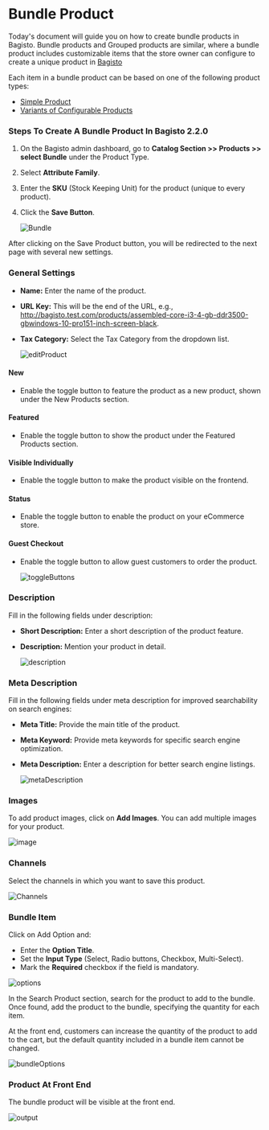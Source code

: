 # Bundle Product

Today's document will guide you on how to create bundle products in Bagisto. Bundle products and Grouped products are similar, where a bundle product includes customizable items that the store owner can configure to create a unique product in [Bagisto](https://bagisto.com/en/)

Each item in a bundle product can be based on one of the following product types:

- [Simple Product](https://bagisto.com/en/how-to-create-simple-product-in-bagisto/)
- [Variants of Configurable Products](https://bagisto.com/en/how-to-create-configurable-product-in-bagisto/)

### Steps To Create A Bundle Product In Bagisto 2.2.0

1. On the Bagisto admin dashboard, go to **Catalog Section >> Products >> select Bundle** under the Product Type.
2. Select **Attribute Family**.
3. Enter the **SKU** (Stock Keeping Unit) for the product (unique to every product).
4. Click the **Save Button**.

    ![Bundle](../../assets/2.2.0/images/bundle-product/bundle.png)

After clicking on the Save Product button, you will be redirected to the next page with several new settings.

### General Settings

- **Name:** Enter the name of the product.
- **URL Key:** This will be the end of the URL, e.g., http://bagisto.test.com/products/assembled-core-i3-4-gb-ddr3500-gbwindows-10-pro151-inch-screen-black.
- **Tax Category:** Select the Tax Category from the dropdown list.

    ![editProduct](../../assets/2.2.0/images/bundle-product/editProduct.png)

#### New

- Enable the toggle button to feature the product as a new product, shown under the New Products section.

#### Featured

- Enable the toggle button to show the product under the Featured Products section.

#### Visible Individually

- Enable the toggle button to make the product visible on the frontend.

#### Status

- Enable the toggle button to enable the product on your eCommerce store.

#### Guest Checkout

- Enable the toggle button to allow guest customers to order the product.

    ![toggleButtons](../../assets/2.2.0/images/bundle-product/toggleButtons.png)

### Description

Fill in the following fields under description:

- **Short Description:** Enter a short description of the product feature.
- **Description:** Mention your product in detail.

    ![description](../../assets/2.2.0/images/bundle-product/description.png)

### Meta Description

Fill in the following fields under meta description for improved searchability on search engines:

- **Meta Title:** Provide the main title of the product.
- **Meta Keyword:** Provide meta keywords for specific search engine optimization.
- **Meta Description:** Enter a description for better search engine listings.

    ![metaDescription](../../assets/2.2.0/images/bundle-product/metaDescription.png)

### Images

To add product images, click on **Add Images**. You can add multiple images for your product.

![image](../../assets/2.2.0/images/bundle-product/image.png)

### Channels

Select the channels in which you want to save this product.

![Channels](../../assets/2.2.0/images/simple-product/channels.png)

### Bundle Item

Click on Add Option and:

- Enter the **Option Title**.
- Set the **Input Type** (Select, Radio buttons, Checkbox, Multi-Select).
- Mark the **Required** checkbox if the field is mandatory.

![options](../../assets/2.2.0/images/bundle-product/options.png)

In the Search Product section, search for the product to add to the bundle. Once found, add the product to the bundle, specifying the quantity for each item.

At the front end, customers can increase the quantity of the product to add to the cart, but the default quantity included in a bundle item cannot be changed.

![bundleOptions](../../assets/2.2.0/images/bundle-product/bundleOptions.png)

### Product At Front End

The bundle product will be visible at the front end.

![output](../../assets/2.2.0/images/bundle-product/output.png)
